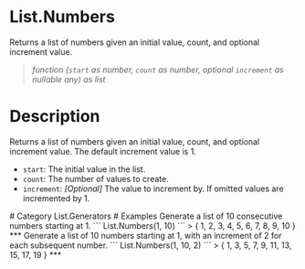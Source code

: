 # List.Numbers
Returns a list of numbers given an initial value, count, and optional increment value.
> _function (<code>start</code> as number, <code>count</code> as number, optional <code>increment</code> as nullable any) as list_

# Description 
Returns a list of numbers given an initial value, count, and optional increment value. The default increment value is 1.
<ul>
   <li><code>start</code>: The initial value in the list.</li>
   <li><code>count</code>: The number of values to create.</li>
   <li><code>increment</code>: <i>[Optional]</i> The value to increment by. If omitted values are incremented by 1.</li>
</ul>
# Category 
List.Generators
# Examples 
Generate a list of 10 consecutive numbers starting at 1.
```
List.Numbers(1, 10)
```
> {
    1,
    2,
    3,
    4,
    5,
    6,
    7,
    8,
    9,
    10
}
***
Generate a list of 10 numbers starting at 1, with an increment of 2 for each subsequent number.
```
List.Numbers(1, 10, 2)
```
> {
    1,
    3,
    5,
    7,
    9,
    11,
    13,
    15,
    17,
    19
}
***
